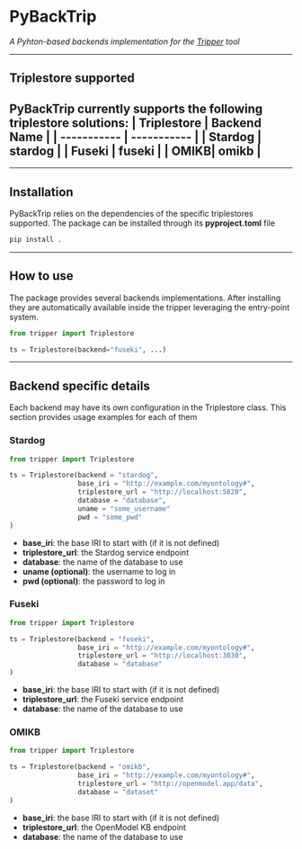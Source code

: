 # PyBackTrip
*A Pyhton-based backends implementation for the [Tripper](https://github.com/EMMC-ASBL/tripper) tool*

---
## Triplestore supported
PyBackTrip currently supports the following triplestore solutions:
| Triplestore | Backend Name |
| ----------- | ----------- |
| Stardog | stardog |
| Fuseki | fuseki |
| OMIKB| omikb |
---
---

## Installation
PyBackTrip relies on the dependencies of the specific triplestores supported. The package can be installed through its **pyproject.toml** file

```python
pip install .
```

---
## How to use
The package provides several backends implementations. After installing they are automatically available inside the tripper leveraging the entry-point system.

```python
from tripper import Triplestore

ts = Triplestore(backend="fuseki", ...)
```
---

## Backend specific details
Each backend may have its own configuration in the Triplestore class. This section provides usage examples for each of them

### Stardog
```python
from tripper import Triplestore

ts = Triplestore(backend = "stardog", 
                 base_iri = "http://example.com/myontology#", 
                 triplestore_url = "http://localhost:5820", 
                 database = "database",
                 uname = "some_username"
                 pwd = "some_pwd"
)
```
* **base_iri**: the base IRI to start with (if it is not defined)
* **triplestore_url**: the Stardog service endpoint
* **database**: the name of the database to use
* **uname (optional)**: the username to log in
* **pwd (optional)**: the password to log in

### Fuseki
```python
from tripper import Triplestore

ts = Triplestore(backend = "fuseki", 
                 base_iri = "http://example.com/myontology#", 
                 triplestore_url = "http://localhost:3030", 
                 database = "database"
)
```
* **base_iri**: the base IRI to start with (if it is not defined)
* **triplestore_url**: the Fuseki service endpoint
* **database**: the name of the database to use

### OMIKB
```python
from tripper import Triplestore

ts = Triplestore(backend = "omikb", 
                 base_iri = "http://example.com/myontology#", 
                 triplestore_url = "http://openmodel.app/data", 
                 database = "dataset"
)
```
* **base_iri**: the base IRI to start with (if it is not defined)
* **triplestore_url**: the OpenModel KB endpoint
* **database**: the name of the database to use



